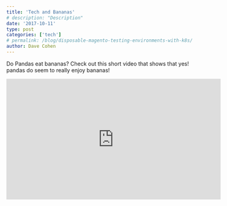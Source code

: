```yaml
---
title: 'Tech and Bananas'
# description: "Description"
date: '2017-10-11'
type: post
categories: ['tech']
# permalink: /blog/disposable-magento-testing-environments-with-k8s/
author: Dave Cohen
---
```


Do Pandas eat bananas? Check out this short video that shows that yes! pandas do
seem to really enjoy bananas!

<iframe width="560" height="315" src="https://www.youtube.com/embed/4SZl1r2O_bY" frameborder="0" allowfullscreen></iframe>
